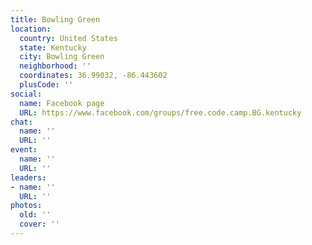 ```yaml
---
title: Bowling Green
location:
  country: United States
  state: Kentucky
  city: Bowling Green
  neighborhood: ''
  coordinates: 36.99032, -86.443602
  plusCode: ''
social:
  name: Facebook page
  URL: https://www.facebook.com/groups/free.code.camp.BG.kentucky
chat:
  name: ''
  URL: ''
event:
  name: ''
  URL: ''
leaders:
- name: ''
  URL: ''
photos:
  old: ''
  cover: ''
---
```

